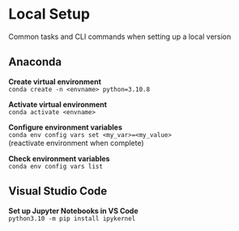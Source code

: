 # Local Setup
Common tasks and CLI commands when setting up a local version


## Anaconda

**Create virtual environment**  
```conda create -n <envname> python=3.10.8```  

**Activate virtual environment**  
`conda activate <envname>`  

**Configure environment variables**  
`conda env config vars set <my_var>=<my_value>`  
(reactivate environment when complete)  

**Check environment variables**  
`conda env config vars list`  


## Visual Studio Code

**Set up Jupyter Notebooks in VS Code**  
`python3.10 -m pip install ipykernel`  
